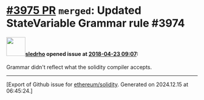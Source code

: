 # [\#3975 PR](https://github.com/ethereum/solidity/pull/3975) `merged`: Updated StateVariable Grammar rule #3974

#### <img src="https://avatars.githubusercontent.com/u/15612641?u=c9b4684e8aa13ddf02d475ae04e6784acdca19b3&v=4" width="50">[sledrho](https://github.com/sledrho) opened issue at [2018-04-23 09:07](https://github.com/ethereum/solidity/pull/3975):

Grammar didn't reflect what the solidity compiler accepts.




-------------------------------------------------------------------------------



[Export of Github issue for [ethereum/solidity](https://github.com/ethereum/solidity). Generated on 2024.12.15 at 06:45:24.]
